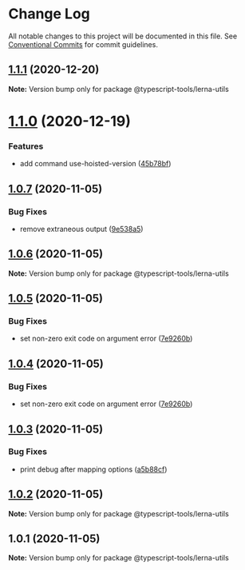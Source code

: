 # Change Log

All notable changes to this project will be documented in this file.
See [Conventional Commits](https://conventionalcommits.org) for commit guidelines.

## [1.1.1](https://github.com/typescript-tools/typescript-tools/compare/@typescript-tools/lerna-utils@1.1.0...@typescript-tools/lerna-utils@1.1.1) (2020-12-20)

**Note:** Version bump only for package @typescript-tools/lerna-utils





# [1.1.0](https://github.com/typescript-tools/typescript-tools/compare/@typescript-tools/lerna-utils@1.0.7...@typescript-tools/lerna-utils@1.1.0) (2020-12-19)


### Features

* add command use-hoisted-version ([45b78bf](https://github.com/typescript-tools/typescript-tools/commit/45b78bf890fb17b6d9aa07f6ce45882ac9eaeebf))





## [1.0.7](https://github.com/typescript-tools/typescript-tools/compare/@typescript-tools/lerna-utils@1.0.6...@typescript-tools/lerna-utils@1.0.7) (2020-11-05)


### Bug Fixes

* remove extraneous output ([9e538a5](https://github.com/typescript-tools/typescript-tools/commit/9e538a57f6d86e9e6eb8f04c3a6c1fc024b24271))





## [1.0.6](https://github.com/typescript-tools/typescript-tools/compare/@typescript-tools/lerna-utils@1.0.5...@typescript-tools/lerna-utils@1.0.6) (2020-11-05)

**Note:** Version bump only for package @typescript-tools/lerna-utils





## [1.0.5](https://github.com/typescript-tools/typescript-tools/compare/@typescript-tools/lerna-utils@1.0.3...@typescript-tools/lerna-utils@1.0.5) (2020-11-05)


### Bug Fixes

* set non-zero exit code on argument error ([7e9260b](https://github.com/typescript-tools/typescript-tools/commit/7e9260b3bcf023aaab9d35468a363edfeb151529))





## [1.0.4](https://github.com/typescript-tools/typescript-tools/compare/@typescript-tools/lerna-utils@1.0.3...@typescript-tools/lerna-utils@1.0.4) (2020-11-05)


### Bug Fixes

* set non-zero exit code on argument error ([7e9260b](https://github.com/typescript-tools/typescript-tools/commit/7e9260b3bcf023aaab9d35468a363edfeb151529))





## [1.0.3](https://github.com/typescript-tools/typescript-tools/compare/@typescript-tools/lerna-utils@1.0.2...@typescript-tools/lerna-utils@1.0.3) (2020-11-05)


### Bug Fixes

* print debug after mapping options ([a5b88cf](https://github.com/typescript-tools/typescript-tools/commit/a5b88cfc3ff2b159cb8c51bf2a38f65dcb5c82cd))





## [1.0.2](https://github.com/typescript-tools/typescript-tools/compare/@typescript-tools/lerna-utils@1.0.1...@typescript-tools/lerna-utils@1.0.2) (2020-11-05)

**Note:** Version bump only for package @typescript-tools/lerna-utils





## 1.0.1 (2020-11-05)

**Note:** Version bump only for package @typescript-tools/lerna-utils
